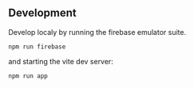 ## Development

Develop localy by running the firebase emulator suite. 

```
npm run firebase
```

and starting the vite dev server:

```
npm run app
```

